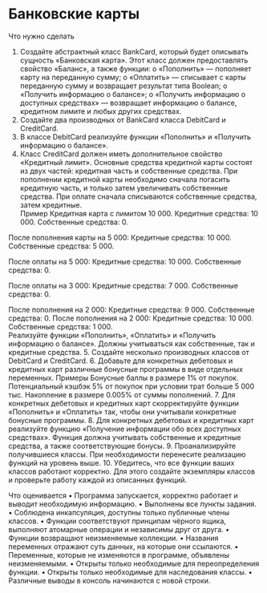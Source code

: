 # Банковские карты

Что нужно сделать
1.	Создайте абстрактный класс BankCard, который будет описывать сущность «Банковская карта». Этот класс должен предоставлять свойство «Баланс», а также функции:
      o	«Пополнить» — пополняет карту на переданную сумму;
      o	«Оплатить» — списывает с карты переданную сумму и возвращает результат типа Boolean;
      o	«Получить информацию о балансе»;
      o	«Получить информацию о доступных средствах» — возвращает информацию о балансе, кредитном лимите и любых других средствах.
2.	Создайте два производных от BankCard класса DebitCard и CreditCard.
3.	В классе DebitCard реализуйте функции «Пополнить» и «Получить информацию о балансе».
4.	Класс CreditCard должен иметь дополнительное свойство «Кредитный лимит». Основные средства кредитной карты состоят из двух частей: кредитная часть и собственные средства.
      При пополнении кредитной карты необходимо сначала погасить кредитную часть, и только затем увеличивать собственные средства.
      При оплате сначала списываются собственные средства, затем кредитные.   
      Пример
      Кредитная карта с лимитом 10 000.
      Кредитные средства: 10 000.
      Собственные средства: 0.

После пополнения карты на 5 000:
Кредитные средства: 10 000.
Собственные средства: 5 000.

После оплаты на 5 000:
Кредитные средства: 10 000.
Собственные средства: 0.



После оплаты на 3 000:
Кредитные средства: 7 000.
Собственные средства: 0.

После пополнения на 2 000:
Кредитные средства: 9 000.
Собственные средства: 0.
После пополнения на 2 000:
Кредитные средства: 10 000.
Собственные средства: 1 000.   
Реализуйте функции «Пополнить», «Оплатить» и «Получить информацию о балансе». Должны учитываться как собственные, так и кредитные средства.
5.	Создайте несколько производных классов от DebitCard и CreditCard.
6.	Добавьте для конкретных дебетовых и кредитных карт различные бонусные программы в виде отдельных переменных.
      Примеры
      Бонусные баллы в размере 1% от покупок.
      Потенциальный кэшбэк 5% от покупок при условии трат больше 5 000 тыс.
      Накопление в размере 0.005% от суммы пополнений.
7.	Для конкретных дебетовых и кредитных карт скорректируйте функции «Пополнить» и «Оплатить» так, чтобы они учитывали конкретные бонусные программы.
8.	Для конкретных дебетовых и кредитных карт реализуйте функцию «Получение информации обо всех доступных средствах». Функция должна учитывать собственные и кредитные средства, а также соответствующие бонусы.
9.	Проанализируйте получившиеся классы. При необходимости перенесите реализацию функций на уровень выше.
10.	Убедитесь, что все функции ваших классов работают корректно. Для этого создайте экземпляры классов и проверьте работу каждой из описанных функций.




Что оценивается
•	Программа запускается, корректно работает и выводит необходимую информацию.
•	Выполнены все пункты задания.
•	Соблюдена инкапсуляция, доступны только публичные члены классов.
•	Функции соответствуют принципам чёрного ящика, выполняют атомарные операции и независимы друг от друга.
•	Функции возвращают неизменяемые коллекции.
•	Названия переменных отражают суть данных, на которые они ссылаются.
•	Переменные, которые не изменяются в программе, объявлены неизменяемыми.
•	Открыты только необходимые для переопределения функции.
•	Открыты только необходимые для наследования классы.
•	Различные выводы в консоль начинаются с новой строки.
